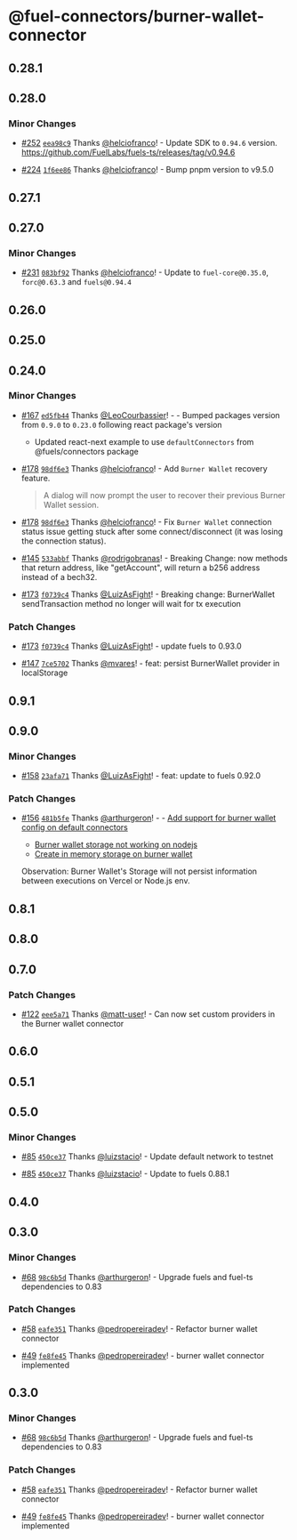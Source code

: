# @fuel-connectors/burner-wallet-connector

## 0.28.1

## 0.28.0

### Minor Changes

- [#252](https://github.com/FuelLabs/fuel-connectors/pull/252) [`eea98c9`](https://github.com/FuelLabs/fuel-connectors/commit/eea98c991ed9aca318f65743f2734d5aa32e2e0e) Thanks [@helciofranco](https://github.com/helciofranco)! - Update SDK to `0.94.6` version. https://github.com/FuelLabs/fuels-ts/releases/tag/v0.94.6

- [#224](https://github.com/FuelLabs/fuel-connectors/pull/224) [`1f6ee86`](https://github.com/FuelLabs/fuel-connectors/commit/1f6ee8679994528ae36faec51535a183d582a58b) Thanks [@helciofranco](https://github.com/helciofranco)! - Bump pnpm version to v9.5.0

## 0.27.1

## 0.27.0

### Minor Changes

- [#231](https://github.com/FuelLabs/fuel-connectors/pull/231) [`083bf92`](https://github.com/FuelLabs/fuel-connectors/commit/083bf92b594c7d1eee9e7225f909e1e140aef809) Thanks [@helciofranco](https://github.com/helciofranco)! - Update to `fuel-core@0.35.0`, `forc@0.63.3` and `fuels@0.94.4`

## 0.26.0

## 0.25.0

## 0.24.0

### Minor Changes

- [#167](https://github.com/FuelLabs/fuel-connectors/pull/167) [`ed5fb44`](https://github.com/FuelLabs/fuel-connectors/commit/ed5fb440b1b0739fbeb616156864d9ba6da3ac07) Thanks [@LeoCourbassier](https://github.com/LeoCourbassier)! - - Bumped packages version from `0.9.0` to `0.23.0` following react package's version

  - Updated react-next example to use `defaultConnectors` from @fuels/connectors package

- [#178](https://github.com/FuelLabs/fuel-connectors/pull/178) [`98df6e3`](https://github.com/FuelLabs/fuel-connectors/commit/98df6e304f67a8aa6f43eec9194d179ebfd42725) Thanks [@helciofranco](https://github.com/helciofranco)! - Add `Burner Wallet` recovery feature.

  > A dialog will now prompt the user to recover their previous Burner Wallet session.

- [#178](https://github.com/FuelLabs/fuel-connectors/pull/178) [`98df6e3`](https://github.com/FuelLabs/fuel-connectors/commit/98df6e304f67a8aa6f43eec9194d179ebfd42725) Thanks [@helciofranco](https://github.com/helciofranco)! - Fix `Burner Wallet` connection status issue getting stuck after some connect/disconnect (it was losing the connection status).

- [#145](https://github.com/FuelLabs/fuel-connectors/pull/145) [`533abbf`](https://github.com/FuelLabs/fuel-connectors/commit/533abbfd163ad377faf2239d768a15821f6f5611) Thanks [@rodrigobranas](https://github.com/rodrigobranas)! - Breaking Change: now methods that return address, like "getAccount", will return a b256 address instead of a bech32.

- [#173](https://github.com/FuelLabs/fuel-connectors/pull/173) [`f0739c4`](https://github.com/FuelLabs/fuel-connectors/commit/f0739c44b11c1a2e1662120c5ed2480e671c5571) Thanks [@LuizAsFight](https://github.com/LuizAsFight)! - Breaking change: BurnerWallet sendTransaction method no longer will wait for tx execution

### Patch Changes

- [#173](https://github.com/FuelLabs/fuel-connectors/pull/173) [`f0739c4`](https://github.com/FuelLabs/fuel-connectors/commit/f0739c44b11c1a2e1662120c5ed2480e671c5571) Thanks [@LuizAsFight](https://github.com/LuizAsFight)! - update fuels to 0.93.0

- [#147](https://github.com/FuelLabs/fuel-connectors/pull/147) [`7ce5702`](https://github.com/FuelLabs/fuel-connectors/commit/7ce5702e74a1bbbd7f50ec8b7c281c7b4e2b3480) Thanks [@mvares](https://github.com/mvares)! - feat: persist BurnerWallet provider in localStorage

## 0.9.1

## 0.9.0

### Minor Changes

- [#158](https://github.com/FuelLabs/fuel-connectors/pull/158) [`23afa71`](https://github.com/FuelLabs/fuel-connectors/commit/23afa71b01b799aa320ad56abbb8c2c896a5a156) Thanks [@LuizAsFight](https://github.com/LuizAsFight)! - feat: update to fuels 0.92.0

### Patch Changes

- [#156](https://github.com/FuelLabs/fuel-connectors/pull/156) [`481b5fe`](https://github.com/FuelLabs/fuel-connectors/commit/481b5fea5363f38daf0c054712395cfc7e2227e0) Thanks [@arthurgeron](https://github.com/arthurgeron)! - - [Add support for burner wallet config on default connectors](https://github.com/FuelLabs/fuel-connectors/commit/fb845c0cfdfccfda60637af8d405964e9efbdecb)

  - [Burner wallet storage not working on nodejs](https://github.com/FuelLabs/fuel-connectors/commit/bbf19a2f8b6faeafc5c99055fe2ce2beb2988400)
  - [Create in memory storage on burner wallet](https://github.com/FuelLabs/fuel-connectors/commit/242b24f84f4ac35dba9c1332cb46c80bac5f4766)

  Observation: Burner Wallet's Storage will not persist information between executions on Vercel or Node.js env.

## 0.8.1

## 0.8.0

## 0.7.0

### Patch Changes

- [#122](https://github.com/FuelLabs/fuel-connectors/pull/122) [`eee5a71`](https://github.com/FuelLabs/fuel-connectors/commit/eee5a71c30c61838bc9d811ddc6c814925c68d04) Thanks [@matt-user](https://github.com/matt-user)! - Can now set custom providers in the Burner wallet connector

## 0.6.0

## 0.5.1

## 0.5.0

### Minor Changes

- [#85](https://github.com/FuelLabs/fuel-connectors/pull/85) [`450ce37`](https://github.com/FuelLabs/fuel-connectors/commit/450ce37769592e611eaddd6af38b0030dc57cdb3) Thanks [@luizstacio](https://github.com/luizstacio)! - Update default network to testnet

- [#85](https://github.com/FuelLabs/fuel-connectors/pull/85) [`450ce37`](https://github.com/FuelLabs/fuel-connectors/commit/450ce37769592e611eaddd6af38b0030dc57cdb3) Thanks [@luizstacio](https://github.com/luizstacio)! - Update to fuels 0.88.1

## 0.4.0

## 0.3.0

### Minor Changes

- [#68](https://github.com/FuelLabs/fuel-connectors/pull/68) [`98c6b5d`](https://github.com/FuelLabs/fuel-connectors/commit/98c6b5d366128d763d601896a7b3b7d594ea6886) Thanks [@arthurgeron](https://github.com/arthurgeron)! - Upgrade fuels and fuel-ts dependencies to 0.83

### Patch Changes

- [#58](https://github.com/FuelLabs/fuel-connectors/pull/58) [`eafe351`](https://github.com/FuelLabs/fuel-connectors/commit/eafe35145160f3c7fb21ae5965d108ab7c64022e) Thanks [@pedropereiradev](https://github.com/pedropereiradev)! - Refactor burner wallet connector

- [#49](https://github.com/FuelLabs/fuel-connectors/pull/49) [`fe8fe45`](https://github.com/FuelLabs/fuel-connectors/commit/fe8fe45ee5b582d1379a9d61a2690a708ceaf69c) Thanks [@pedropereiradev](https://github.com/pedropereiradev)! - burner wallet connector implemented

## 0.3.0

### Minor Changes

- [#68](https://github.com/FuelLabs/fuel-connectors/pull/68) [`98c6b5d`](https://github.com/FuelLabs/fuel-connectors/commit/98c6b5d366128d763d601896a7b3b7d594ea6886) Thanks [@arthurgeron](https://github.com/arthurgeron)! - Upgrade fuels and fuel-ts dependencies to 0.83

### Patch Changes

- [#58](https://github.com/FuelLabs/fuel-connectors/pull/58) [`eafe351`](https://github.com/FuelLabs/fuel-connectors/commit/eafe35145160f3c7fb21ae5965d108ab7c64022e) Thanks [@pedropereiradev](https://github.com/pedropereiradev)! - Refactor burner wallet connector

- [#49](https://github.com/FuelLabs/fuel-connectors/pull/49) [`fe8fe45`](https://github.com/FuelLabs/fuel-connectors/commit/fe8fe45ee5b582d1379a9d61a2690a708ceaf69c) Thanks [@pedropereiradev](https://github.com/pedropereiradev)! - burner wallet connector implemented
